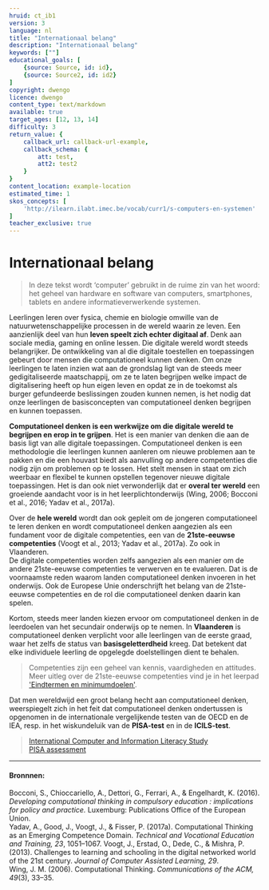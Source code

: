```yaml
---
hruid: ct_ib1
version: 3
language: nl
title: "Internationaal belang"
description: "Internationaal belang"
keywords: [""]
educational_goals: [
    {source: Source, id: id}, 
    {source: Source2, id: id2}
]
copyright: dwengo
licence: dwengo
content_type: text/markdown
available: true
target_ages: [12, 13, 14]
difficulty: 3
return_value: {
    callback_url: callback-url-example,
    callback_schema: {
        att: test,
        att2: test2
    }
}
content_location: example-location
estimated_time: 1
skos_concepts: [
    'http://ilearn.ilabt.imec.be/vocab/curr1/s-computers-en-systemen'
]
teacher_exclusive: true
---
```


# Internationaal belang

> In deze tekst wordt ‘computer’ gebruikt in de ruime zin van het woord: het geheel van hardware en software van computers, smartphones, tablets en andere informatieverwerkende systemen. 

Leerlingen leren over fysica, chemie en biologie omwille van de natuurwetenschappelijke processen in de wereld waarin ze leven. Een aanzienlijk deel van hun **leven speelt zich echter digitaal af**. Denk aan sociale media, gaming en online lessen. 
Die digitale wereld wordt steeds belangrijker. De ontwikkeling van al die digitale toestellen en toepassingen gebeurt door mensen die computationeel kunnen denken. Om onze leerlingen te laten inzien wat aan de grondslag ligt van de steeds meer gedigitaliseerde maatschappij, om ze te laten begrijpen welke impact de digitalisering heeft op hun eigen leven en opdat ze in de toekomst als burger gefundeerde beslissingen zouden kunnen nemen, is het nodig dat onze leerlingen de basisconcepten van computationeel denken begrijpen en kunnen toepassen.

**Computationeel denken is een werkwijze om die digitale wereld te begrijpen en erop in te grijpen**. Het is een manier van denken die aan de basis ligt van alle digitale toepassingen. Computationeel denken is een methodologie die leerlingen kunnen aanleren om nieuwe problemen aan te pakken en die een houvast biedt als aanvulling op andere competenties die nodig zijn om problemen op te lossen. Het stelt mensen in staat om zich weerbaar en flexibel te kunnen opstellen tegenover nieuwe digitale toepassingen. Het is dan ook niet verwonderlijk dat er **overal ter wereld** een groeiende aandacht voor is in het leerplichtonderwijs (Wing, 2006; Bocconi et al., 2016; Yadav et al., 2017a). 
 
Over de **hele wereld** wordt dan ook gepleit om de jongeren computationeel te leren denken en wordt computationeel denken aangezien als een fundament voor de digitale competenties, een van de  **21ste-eeuwse competenties** (Voogt et al., 2013; Yadav et al., 2017a). Zo ook in Vlaanderen. <br>
De digitale competenties worden zelfs aangezien als een manier om de andere 21ste-eeuwse competenties te verwerven en te evalueren. Dat is de voornaamste reden waarom landen computationeel denken invoeren in het onderwijs. Ook de Europese Unie onderschrijft het belang van de 21ste-eeuwse competenties en de rol die computationeel denken daarin kan spelen. 

Kortom, steeds meer landen kiezen ervoor om computationeel denken in de leerdoelen van het secundair onderwijs op te nemen. 
In **Vlaanderen** is computationeel denken verplicht voor alle leerlingen van de eerste graad, waar het zelfs de status van **basisgeletterdheid** kreeg. Dat betekent dat elke individuele leerling de opgelegde doelstellingen dient te behalen.

> Competenties zijn een geheel van kennis, vaardigheden en attitudes.<br>
> Meer uitleg over de 21ste-eeuwse competenties vind je in het leerpad ['Eindtermen en minimumdoelen'](https://www.dwengo.org/learning-path.html?hruid=ct8_eindtermen&language=nl&te=true&source_page=%2Fcomputational_thinking%2F&source_title=%20Computationeel%20Denken#ct_eindtermen;nl;3). 

<div class="alert alert-box alert-secondary">
Dat men wereldwijd een groot belang hecht aan computationeel denken, weerspiegelt zich in het feit dat computationeel denken ondertussen is opgenomen in de internationale vergelijkende testen van de OECD en de IEA, resp. in het wiskundeluik van de <strong>PISA-test</strong> en in de <strong>ICILS-test</strong>. 
</div>

> [International Computer and Information Literacy Study](https://www.iea.nl/studies/iea/icils/2023#section-740)<br>
> [PISA assessment](https://www.oecd.org/pisa/sitedocument/PISA-2021-mathematics-framework.pdf)

--------------------------------------
#### Bronnnen:  
Bocconi, S., Chioccariello, A., Dettori, G., Ferrari, A., & Engelhardt, K. (2016). *Developing computational thinking in compulsory education : implications for policy and practice.* Luxemburg: Publications Office of the European Union.<br>
Yadav, A., Good, J., Voogt, J., & Fisser, P. (2017a). Computational Thinking as an Emerging Competence Domain. *Technical and Vocational Education and Training, 23*, 1051–1067.
Voogt, J., Erstad, O., Dede, C., & Mishra, P. (2013). Challenges to learning and schooling in the digital networked world of the 21st century. *Journal of Computer Assisted Learning, 29*.<br>
Wing, J. M. (2006). Computational Thinking. *Communications of the ACM, 49*(3), 33–35.<br> 

